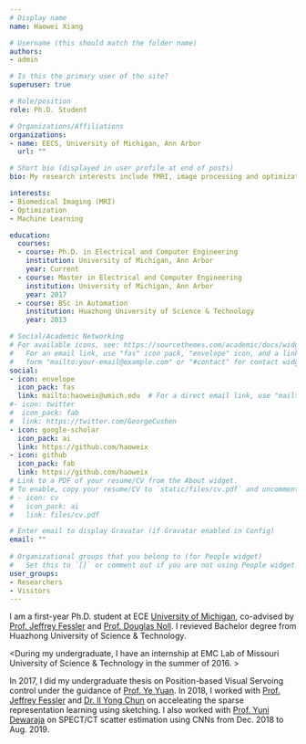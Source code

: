 ```yaml
---
# Display name
name: Haowei Xiang

# Username (this should match the folder name)
authors:
- admin

# Is this the primary user of the site?
superuser: true

# Role/position
role: Ph.D. Student

# Organizations/Affiliations
organizations:
- name: EECS, University of Michigan, Ann Arbor
  url: ""

# Short bio (displayed in user profile at end of posts)
bio: My research interests include fMRI, image processing and optimization, deep learning.

interests:
- Biomedical Imaging (MRI)
- Optimization
- Machine Learning

education:
  courses:
  - course: Ph.D. in Electrical and Computer Engineering
    institution: University of Michigan, Ann Arbor
    year: Current
  - course: Master in Electrical and Computer Engineering
    institution: University of Michigan, Ann Arbor
    year: 2017
  - course: BSc in Automation
    institution: Huazhong University of Science & Technology
    year: 2013

# Social/Academic Networking
# For available icons, see: https://sourcethemes.com/academic/docs/widgets/#icons
#   For an email link, use "fas" icon pack, "envelope" icon, and a link in the
#   form "mailto:your-email@example.com" or "#contact" for contact widget.
social:
- icon: envelope
  icon_pack: fas
  link: mailto:haoweix@umich.edu  # For a direct email link, use "mailto:test@example.org".
#- icon: twitter
#  icon_pack: fab
#  link: https://twitter.com/GeorgeCushen
- icon: google-scholar
  icon_pack: ai
  link: https://github.com/haoweix
- icon: github
  icon_pack: fab
  link: https://github.com/haoweix
# Link to a PDF of your resume/CV from the About widget.
# To enable, copy your resume/CV to `static/files/cv.pdf` and uncomment the lines below.  
# - icon: cv
#   icon_pack: ai
#   link: files/cv.pdf

# Enter email to display Gravatar (if Gravatar enabled in Config)
email: ""
  
# Organizational groups that you belong to (for People widget)
#   Set this to `[]` or comment out if you are not using People widget.  
user_groups:
- Researchers
- Visitors
---
```


I am a first-year Ph.D. student at ECE [University of Michigan](https://www.umich.edu/), co-advised by [Prof. Jeffrey Fessler](https://web.eecs.umich.edu/~fessler/) and [Prof. Douglas Noll](https://nollresearch.engin.umich.edu). I revieved Bachelor degree from Huazhong University of Science & Technology. 

<During my undergraduate, I have an internship at EMC Lab of Missouri University of Science & Technology in the summer of 2016. >

In 2017, I did my undergraduate thesis on Position-based Visual Servoing control under the guidance of [Prof. Ye Yuan](http://yy311.github.io/). In 2018, I worked with [Prof. Jeffrey Fessler](https://web.eecs.umich.edu/~fessler/) and [Dr. Il Yong Chun](http://ilyong.ch) on acceleating the sparse representation learning using sketching.  I also worked with [Prof. Yuni Dewaraja](https://medicine.umich.edu/dept/radiology/yuni-dewaraja-phd) on SPECT/CT scatter estimation using CNNs from Dec. 2018 to Aug. 2019.

